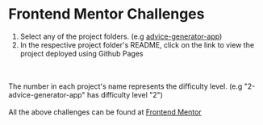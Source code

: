 # Frontend Mentor Challenges

1. Select any of the project folders. (e.g [advice-generator-app](./2-advice-generator-app/))  
1. In the respective project folder's README, click on the link to view the project deployed using Github Pages

<br><br>
The number in each project's name represents the difficulty level. (e.g "2-advice-generator-app" has difficulty level "2")
<br><br>
All the above challenges can be found at [Frontend Mentor](https://www.frontendmentor.io/challenges)